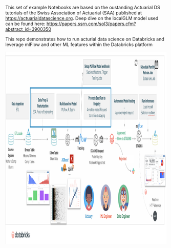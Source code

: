 This set of example Notebooks are based on the oustanding Actuarial DS tutorials of the Swiss Association of Actuarial (SAA) published at https://actuarialdatascience.org. 
Deep dive on the localGLM model used can be found here: https://papers.ssrn.com/sol3/papers.cfm?abstract_id=3900350

This repo demonstrates how to run acturial data science on Databricks and leverage mlFlow and other ML features within the Databricks platform

<img src="https://raw.githubusercontent.com/koernigo/databricksActuarialWorkbench/master/WorkersComp/WC_E2E2.png" style="height: 600px"/>

